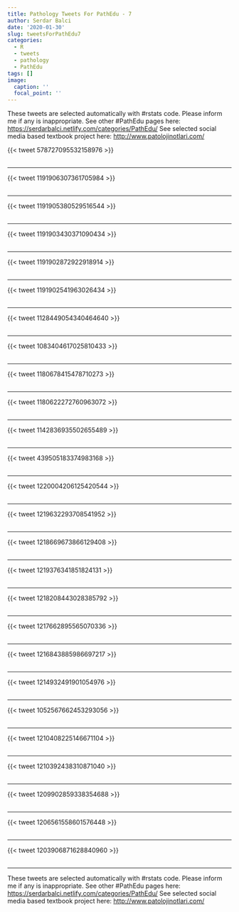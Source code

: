 ```yaml
---
title: Pathology Tweets For PathEdu - 7
author: Serdar Balci
date: '2020-01-30'
slug: tweetsForPathEdu7
categories:
  - R
  - tweets
  - pathology
  - PathEdu
tags: []
image:
  caption: ''
  focal_point: ''
---
```



These tweets are selected automatically with #rstats code. Please inform me if any is inappropriate.
See other #PathEdu pages here: https://serdarbalci.netlify.com/categories/PathEdu/ 
See selected social media based textbook project here: http://www.patolojinotlari.com/

{{< tweet 578727095532158976 >}}
<br>
<br>
<hr>
{{< tweet 1191906307361705984 >}}
<br>
<br>
<hr>
{{< tweet 1191905380529516544 >}}
<br>
<br>
<hr>
{{< tweet 1191903430371090434 >}}
<br>
<br>
<hr>
{{< tweet 1191902872922918914 >}}
<br>
<br>
<hr>
{{< tweet 1191902541963026434 >}}
<br>
<br>
<hr>
{{< tweet 1128449054340464640 >}}
<br>
<br>
<hr>
{{< tweet 1083404617025810433 >}}
<br>
<br>
<hr>
{{< tweet 1180678415478710273 >}}
<br>
<br>
<hr>
{{< tweet 1180622272760963072 >}}
<br>
<br>
<hr>
{{< tweet 1142836935502655489 >}}
<br>
<br>
<hr>
{{< tweet 439505183374983168 >}}
<br>
<br>
<hr>
{{< tweet 1220004206125420544 >}}
<br>
<br>
<hr>
{{< tweet 1219632293708541952 >}}
<br>
<br>
<hr>
{{< tweet 1218669673866129408 >}}
<br>
<br>
<hr>
{{< tweet 1219376341851824131 >}}
<br>
<br>
<hr>
{{< tweet 1218208443028385792 >}}
<br>
<br>
<hr>
{{< tweet 1217662895565070336 >}}
<br>
<br>
<hr>
{{< tweet 1216843885986697217 >}}
<br>
<br>
<hr>
{{< tweet 1214932491901054976 >}}
<br>
<br>
<hr>
{{< tweet 1052567662453293056 >}}
<br>
<br>
<hr>
{{< tweet 1210408225146671104 >}}
<br>
<br>
<hr>
{{< tweet 1210392438310871040 >}}
<br>
<br>
<hr>
{{< tweet 1209902859338354688 >}}
<br>
<br>
<hr>
{{< tweet 1206561558601576448 >}}
<br>
<br>
<hr>
{{< tweet 1203906871628840960 >}}
<br>
<br>
<hr>


These tweets are selected automatically with #rstats code. Please inform me if any is inappropriate.
See other #PathEdu pages here: https://serdarbalci.netlify.com/categories/PathEdu/ 
See selected social media based textbook project here: http://www.patolojinotlari.com/
